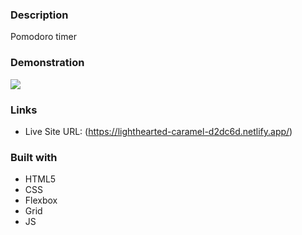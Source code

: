 ### Description

Pomodoro timer

### Demonstration

![](./screen.png)

### Links

- Live Site URL: (https://lighthearted-caramel-d2dc6d.netlify.app/)

### Built with

- HTML5
- CSS
- Flexbox
- Grid
- JS
